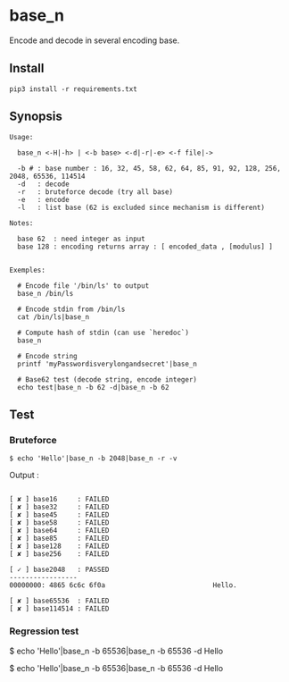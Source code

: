 # base_n

Encode and decode in several encoding base.

## Install

`pip3 install -r requirements.txt`

## Synopsis

```
Usage:

  base_n <-H|-h> | <-b base> <-d|-r|-e> <-f file|->

  -b # : base number : 16, 32, 45, 58, 62, 64, 85, 91, 92, 128, 256, 2048, 65536, 114514
  -d   : decode
  -r   : bruteforce decode (try all base)
  -e   : encode
  -l   : list base (62 is excluded since mechanism is different)

Notes:

  base 62  : need integer as input
  base 128 : encoding returns array : [ encoded_data , [modulus] ]


Exemples:

  # Encode file '/bin/ls' to output
  base_n /bin/ls

  # Encode stdin from /bin/ls
  cat /bin/ls|base_n

  # Compute hash of stdin (can use `heredoc`)
  base_n

  # Encode string
  printf 'myPasswordisverylongandsecret'|base_n

  # Base62 test (decode string, encode integer)
  echo test|base_n -b 62 -d|base_n -b 62
```

## Test

### Bruteforce

`$ echo 'Hello'|base_n -b 2048|base_n -r -v`

Output : 

```

[ ✘ ] base16     : FAILED
[ ✘ ] base32     : FAILED
[ ✘ ] base45     : FAILED
[ ✘ ] base58     : FAILED
[ ✘ ] base64     : FAILED
[ ✘ ] base85     : FAILED
[ ✘ ] base128    : FAILED
[ ✘ ] base256    : FAILED

[ ✓ ] base2048   : PASSED
-----------------
00000000: 4865 6c6c 6f0a                           Hello.

[ ✘ ] base65536  : FAILED
[ ✘ ] base114514 : FAILED
```

### Regression test

$ echo 'Hello'|base_n -b 65536|base_n -b 65536 -d
Hello


$ echo 'Hello'|base_n -b 65536|base_n -b 65536 -d
Hello
